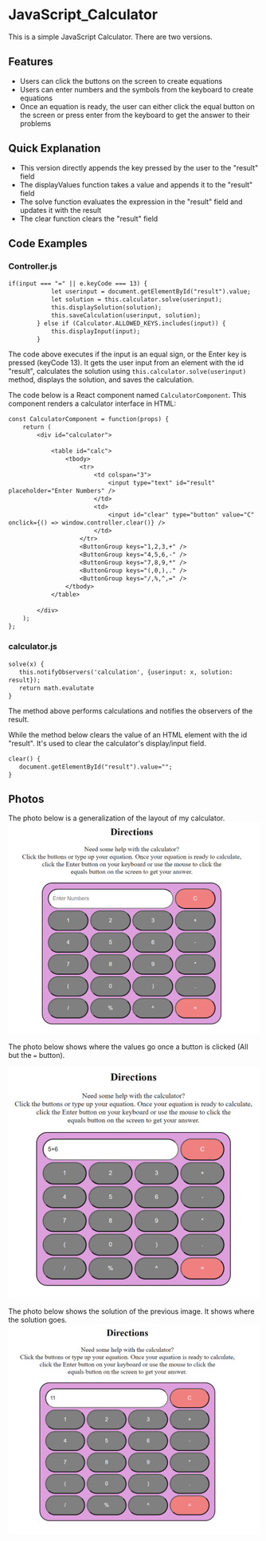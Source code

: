 # JavaScript_Calculator
 This is a simple JavaScript Calculator. There are two versions.

 ## Features
* Users can click the buttons on the screen to create equations
* Users can enter numbers and the symbols from the keyboard to create equations
* Once an equation is ready, the user can either click the equal button on the screen or press enter from the keyboard to get the answer to their problems
 
 ## Quick Explanation
 * This version directly appends the key pressed by the user to the "result" field
 * The displayValues function takes a value and appends it to the "result" field
 * The solve function evaluates the expression in the "result" field and updates it with the result
 * The clear function clears the "result" field

## Code Examples
### Controller.js

```
if(input === "=" || e.keyCode === 13) {
            let userinput = document.getElementById("result").value;
            let solution = this.calculator.solve(userinput);
            this.displaySolution(solution);
            this.saveCalculation(userinput, solution);
        } else if (Calculator.ALLOWED_KEYS.includes(input)) {
            this.displayInput(input);
        }
```

The code above executes if the input is an equal sign, or the Enter key is pressed (keyCode 13). It gets the user input from an element with the id "result", calculates the solution using ```this.calculator.solve(userinput)``` method, displays the solution, and saves the calculation.


The code below is a React component named ```CalculatorComponent```. This component renders a calculator interface in HTML: 
```
const CalculatorComponent = function(props) {
    return (
        <div id="calculator">

            <table id="calc">
                <tbody>
                    <tr>
                        <td colspan="3">
                            <input type="text" id="result" placeholder="Enter Numbers" />
                        </td>
                        <td>
                            <input id="clear" type="button" value="C" onclick={() => window.controller.clear()} />
                        </td>
                    </tr>
                    <ButtonGroup keys="1,2,3,+" />
                    <ButtonGroup keys="4,5,6,-" />
                    <ButtonGroup keys="7,8,9,*" />
                    <ButtonGroup keys="(,0,),." />
                    <ButtonGroup keys="/,%,^,=" />
                </tbody>
            </table>

        </div>
    );
};
```

### calculator.js

```
solve(x) {
   this.notifyObservers('calculation', {userinput: x, solution: result});
   return math.evalutate
}
```

The method above performs calculations and notifies the observers of the result.

While the method below clears the value of an HTML element with the id "result". It's used to clear the calculator's display/input field.

```
clear() {
   document.getElementById("result").value="";
}
```

## Photos
The photo below is a generalization of the layout of my calculator.
![A photo of what the calculator looks like.](screenshots/calculator1.png)


The photo below shows where the values go once a button is clicked (All but the ```=``` button).

![A photo of the buttons working.](screenshots/calculator2.png)

The photo below shows the solution of the previous image. It shows where the solution goes.
![The solution of the solution working.](screenshots/calculator3.png)
